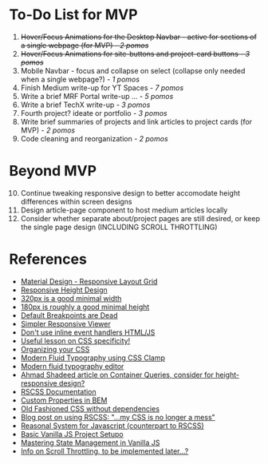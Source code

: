 # To-Do List for MVP
1. ~~Hover/Focus Animations for the Desktop Navbar - active for sections of a single webpage (for MVP) *- 2 pomos*~~
2. ~~Hover/Focus Animations for site-buttons and project-card buttons *- 3 pomos*~~
3. Mobile Navbar - focus and collapse on select (collapse only needed when a single webpage?) *- 1 pomos*
4. Finish Medium write-up for YT Spaces *- 7 pomos*
5. Write a brief MRF Portal write-up ... *- 5 pomos*
6. Write a brief TechX write-up *- 3 pomos*
7. Fourth project? ideate or portfolio *- 3 pomos*
8. Write brief summaries of projects and link articles to project cards (for MVP) *- 2 pomos*
9. Code cleaning and reorganization *- 2 pomos*

# Beyond MVP
10. Continue tweaking responsive design to better accomodate height differences within screen designs
11. Design article-page component to host medium articles locally
12. Consider whether separate about/project pages are still desired, or keep the single page design (INCLUDING SCROLL THROTTLING)

# References

- [Material Design - Responsive Layout Grid](https://m2.material.io/design/layout/responsive-layout-grid.html)
- [Responsive Height Design](https://ishadeed.com/article/responsive-design-height/)
- [320px is a good minimal width](https://ux.stackexchange.com/questions/129084/is-320px-wide-designs-still-relevant-responsive-web)
- [180px is roughly a good minimal height](https://ux.stackexchange.com/questions/141713/minimal-height-for-a-responsive-design-without-scrolling)
- [Default Breakpoints are Dead](https://www.rainbowarray.com/responsive-web-design/2011/12/29/default-breakpoints-are-dead)
- [Simpler Responsive Viewer](https://www.responsivepx.com/)
- [Don't use inline event handlers HTML/JS](https://developer.mozilla.org/en-US/docs/Learn/JavaScript/Building_blocks/Events#inline_event_handlers_%E2%80%94_dont_use_these)
- [Useful lesson on CSS specificity!](https://www.w3schools.com/css/css_specificity.asp)
- [Organizing your CSS](https://developer.mozilla.org/en-US/docs/Learn/CSS/Building_blocks/Organizing)
- [Modern Fluid Typography using CSS Clamp](https://www.smashingmagazine.com/2022/01/modern-fluid-typography-css-clamp/)
- [Modern fluid typography editor](https://modern-fluid-typography.vercel.app/)
- [Ahmad Shadeed article on Container Queries, consider for height-responsive design?](https://ishadeed.com/article/say-hello-to-css-container-queries/)
- [RSCSS Documentation](https://ricostacruz.com/rscss/index.html)
- [Custom Properties in BEM](https://www.imarc.com/blog/block-property-modifier-a-bem-like-css-custom-properties-methodology)
- [Old Fashioned CSS without dependencies](https://itnext.io/old-fashioned-css-without-dependencies-a78852b2553a)
- [Blog post on using RSCSS: "...my CSS is no longer a mess"](https://medium.com/@mik01aj/rscss-77043f4fafb1)
- [Reasonal System for Javascript (counterpart to RSCSS)](https://ricostacruz.com/rsjs/)
- [Basic Vanilla JS Project Setupo](https://plainenglish.io/blog/the-basic-vanilla-js-project-setup-9290dce6403f)
- [Mastering State Management in Vanilla JS](https://medium.com/@asierr/back-to-basics-mastering-state-management-in-vanilla-javascript-e3be7377ac46)
- [Info on Scroll Throttling, to be implemented later...?](https://www.sitepoint.com/throttle-scroll-events/)

